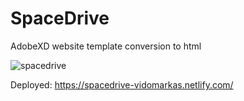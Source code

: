 # SpaceDrive
AdobeXD website template conversion to html




![spacedrive](https://user-images.githubusercontent.com/37672494/62924295-b4adfc00-bda7-11e9-8a11-e89e8b2d5419.png)

Deployed: https://spacedrive-vidomarkas.netlify.com/
